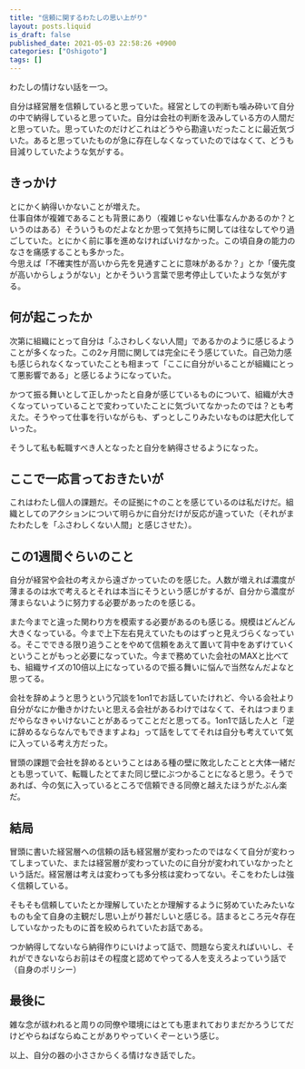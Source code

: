 ```yaml
---
title: "信頼に関するわたしの思い上がり"
layout: posts.liquid
is_draft: false
published_date: 2021-05-03 22:58:26 +0900
categories: ["Oshigoto"]
tags: []
---
```


わたしの情けない話を一つ。

自分は経営層を信頼していると思っていた。経営としての判断も噛み砕いて自分の中で納得していると思っていた。自分は会社の判断を汲みしている方の人間だと思っていた。思っていたのだけどこれはどうやら勘違いだったことに最近気づいた。あると思っていたものが急に存在しなくなっていたのではなくて、どうも目減りしていたような気がする。

## きっかけ
とにかく納得いかないことが増えた。  
仕事自体が複雑であることも背景にあり（複雑じゃない仕事なんかあるのか？というのはある）そういうものだよなとか思って気持ちに関しては往なしてやり過ごしていた。とにかく前に事を進めなければいけなかった。この頃自身の能力のなさを痛感することも多かった。  
今思えば「不確実性が高いから先を見通すことに意味があるか？」とか「優先度が高いからしょうがない」とかそういう言葉で思考停止していたような気がする。

## 何が起こったか
次第に組織にとって自分は「ふさわしくない人間」であるかのように感じるようことが多くなった。この2ヶ月間に関しては完全にそう感じていた。自己効力感も感じられなくなっていたことも相まって「ここに自分がいることが組織にとって悪影響である」と感じるようになっていた。

かつて振る舞いとして正しかったと自身が感じているものについて、組織が大きくなっていっていることで変わっていたことに気づいてなかったのでは？とも考えた。そうやって仕事を行いながらも、ずっとしこりみたいなものは肥大化していった。

そうして私も転職すべき人となったと自分を納得させるようになった。

## ここで一応言っておきたいが
これはわたし個人の課題だ。その証拠に↑のことを感じているのは私だけだ。組織としてのアクションについて明らかに自分だけが反応が違っていた（それがまたわたしを「ふさわしくない人間」と感じさせた）。

## この1週間ぐらいのこと
自分が経営や会社の考えから遠ざかっていたのを感じた。人数が増えれば濃度が薄まるのは水で考えるとそれは本当にそうという感じがするが、自分から濃度が薄まらないように努力する必要があったのを感じる。

また今までと違った関わり方を模索する必要があるのも感じる。規模はどんどん大きくなっている。今まで上下左右見えていたものはずっと見えづらくなっている。そこでできる限り追うことをやめて信頼をあえて置いて背中をあずけていくということがもっと必要になっていた。今まで務めていた会社のMAXと比べても、組織サイズの10倍以上になっているので振る舞いに悩んで当然なんだよなと思ってる。

会社を辞めようと思うという冗談を1on1でお話していたけれど、今いる会社より自分がなにか働きかけたいと思える会社があるわけではなくて、それはつまりまだやらなきゃいけないことがあるってことだと思ってる。1on1で話した人と「逆に辞めるならなんでもできますよね」って話をしててそれは自分も考えていて気に入っている考え方だった。

冒頭の課題で会社を辞めるということはある種の壁に敗北したことと大体一緒だとも思っていて、転職したとてまた同じ壁にぶつかることになると思う。そうであれば、今の気に入っているところで信頼できる同僚と越えたほうがたぶん楽だ。

## 結局
冒頭に書いた経営層への信頼の話も経営層が変わったのではなくて自分が変わってしまっていた、または経営層が変わっていたのに自分が変われていなかったという話だ。経営層は考えは変わっても多分核は変わってない。そこをわたしは強く信頼している。

そもそも信頼していたとか理解していたとか理解するように努めていたみたいなものも全て自身の主観だし思い上がり甚だしいと感じる。詰まるところ元々存在していなかったものに首を絞められていたお話である。

つか納得してないなら納得作りにいけよって話で、問題なら変えればいいし、それができないならお前はその程度と認めてやってる人を支えろよっていう話で（自身のポリシー）

## 最後に
雑な念が祓われると周りの同僚や環境にはとても恵まれておりまだかろうじてだけどやらねばならぬことがありやっていくぞーという感じ。

以上、自分の器の小ささからくる情けなき話でした。


